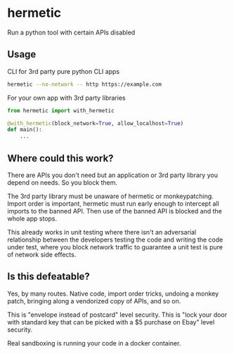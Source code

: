 # hermetic

Run a python tool with certain APIs disabled

## Usage

CLI for 3rd party pure python CLI apps
```bash
hermetic --no-network -- http https://example.com
```

For your own app with 3rd party libraries
```python
from hermetic import with_hermetic

@with_hermetic(block_network=True, allow_localhost=True)
def main():
    ...
```

## Where could this work?

There are APIs you don't need but an application or 3rd party library you depend on needs. So you block them.

The 3rd party library must be unaware of hermetic or monkeypatching. Import order is important, hermetic must run
early enough to intercept all imports to the banned API. Then use of the banned API is blocked and the whole app stops.

This already works in unit testing where there isn't an adversarial relationship between the developers testing the code
and writing the code under test, where you block network traffic to guarantee a unit test is pure of network side
effects.

## Is this defeatable?

Yes, by many routes. Native code, import order tricks, undoing a monkey patch, bringing along a vendorized copy of APIs,
and so on.

This is "envelope instead of postcard" level security. This is "lock your door with standard key that can be picked with
a $5 purchase on Ebay" level security.

Real sandboxing is running your code in a docker container.




